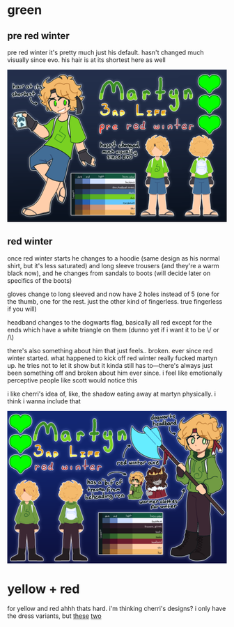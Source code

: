# green

## pre red winter

pre red winter it's pretty much just his default. hasn't changed much visually since evo. his hair is at its shortest here as well

![](https://github.com/goldstargloww/gold-screams-into-the-void/blob/main/character%20designs/traffic%20lives/3rd%20life/martyn/green%20pre%20red%20winter.png?raw=true)

## red winter

once red winter starts he changes to a hoodie (same design as his normal shirt, but it's less saturated) and long sleeve trousers (and they're a warm black now), and he changes from sandals to boots (will decide later on specifics of the boots)

gloves change to long sleeved and now have 2 holes instead of 5 (one for the thumb, one for the rest. just the other kind of fingerless. true fingerless if you will)

headband changes to the dogwarts flag, basically all red except for the ends which have a white triangle on them (dunno yet if i want it to be \\/ or /\\)

there's also something about him that just feels.. broken. ever since red winter started. what happened to kick off red winter really fucked martyn up. he tries not to let it show but it kinda still has to—there's always just been something off and broken about him ever since. i feel like emotionally perceptive people  like scott would notice this

i like cherri's idea of, like, the shadow eating away at martyn physically. i think i wanna include that

![](https://github.com/goldstargloww/gold-screams-into-the-void/blob/main/character%20designs/traffic%20lives/3rd%20life/martyn/green%20red%20winter.png?raw=true)

# yellow + red

for yellow and red ahhh thats hard. i'm thinking cherri's designs? i only have the dress variants, but [these](<https://www.tumblr.com/cherrifire/705818867459588096/humbly-requesting-the-red-hand-in-a-dress-maybe>) [two](<https://www.tumblr.com/cherrifire/705843908202102784/i-got-a-lot-of-asks-for-the-red-hand-dress-so-i>)
